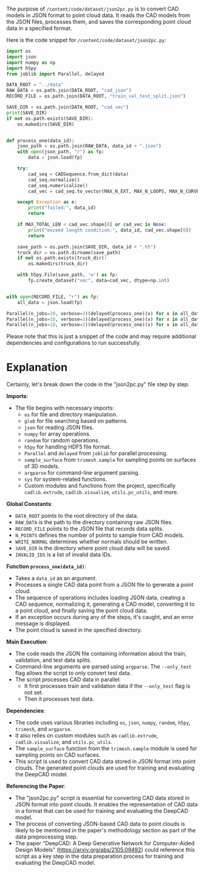 The purpose of `/content/code/dataset/json2pc.py` is to convert CAD models in JSON format to point cloud data. It reads the CAD models from the JSON files, processes them, and saves the corresponding point cloud data in a specified format.

Here is the code snippet for `/content/code/dataset/json2pc.py`:

```python
import os
import json
import numpy as np
import h5py
from joblib import Parallel, delayed

DATA_ROOT = "../data"
RAW_DATA = os.path.join(DATA_ROOT, "cad_json")
RECORD_FILE = os.path.join(DATA_ROOT, "train_val_test_split.json")

SAVE_DIR = os.path.join(DATA_ROOT, "cad_vec")
print(SAVE_DIR)
if not os.path.exists(SAVE_DIR):
    os.makedirs(SAVE_DIR)


def process_one(data_id):
    json_path = os.path.join(RAW_DATA, data_id + ".json")
    with open(json_path, "r") as fp:
        data = json.load(fp)

    try:
        cad_seq = CADSequence.from_dict(data)
        cad_seq.normalize()
        cad_seq.numericalize()
        cad_vec = cad_seq.to_vector(MAX_N_EXT, MAX_N_LOOPS, MAX_N_CURVES, MAX_TOTAL_LEN, pad=False)

    except Exception as e:
        print("failed:", data_id)
        return

    if MAX_TOTAL_LEN < cad_vec.shape[0] or cad_vec is None:
        print("exceed length condition:", data_id, cad_vec.shape[0])
        return

    save_path = os.path.join(SAVE_DIR, data_id + ".h5")
    truck_dir = os.path.dirname(save_path)
    if not os.path.exists(truck_dir):
        os.makedirs(truck_dir)

    with h5py.File(save_path, 'w') as fp:
        fp.create_dataset("vec", data=cad_vec, dtype=np.int)


with open(RECORD_FILE, "r") as fp:
    all_data = json.load(fp)

Parallel(n_jobs=10, verbose=2)(delayed(process_one)(x) for x in all_data["train"])
Parallel(n_jobs=10, verbose=2)(delayed(process_one)(x) for x in all_data["validation"])
Parallel(n_jobs=10, verbose=2)(delayed(process_one)(x) for x in all_data["test"])
```

Please note that this is just a snippet of the code and may require additional dependencies and configurations to run successfully.

# Explanation
Certainly, let's break down the code in the "json2pc.py" file step by step:

**Imports**:
- The file begins with necessary imports:
  - `os` for file and directory manipulation.
  - `glob` for file searching based on patterns.
  - `json` for reading JSON files.
  - `numpy` for array operations.
  - `random` for random operations.
  - `h5py` for handling HDF5 file format.
  - `Parallel` and `delayed` from `joblib` for parallel processing.
  - `sample_surface` from `trimesh.sample` for sampling points on surfaces of 3D models.
  - `argparse` for command-line argument parsing.
  - `sys` for system-related functions.
  - Custom modules and functions from the project, specifically `cadlib.extrude`, `cadlib.visualize`, `utils.pc_utils`, and more.

**Global Constants**:
- `DATA_ROOT` points to the root directory of the data.
- `RAW_DATA` is the path to the directory containing raw JSON files.
- `RECORD_FILE` points to the JSON file that records data splits.
- `N_POINTS` defines the number of points to sample from CAD models.
- `WRITE_NORMAL` determines whether normals should be written.
- `SAVE_DIR` is the directory where point cloud data will be saved.
- `INVALID_IDS` is a list of invalid data IDs.

**Function `process_one(data_id)`**:
- Takes a `data_id` as an argument.
- Processes a single CAD data point from a JSON file to generate a point cloud.
- The sequence of operations includes loading JSON data, creating a CAD sequence, normalizing it, generating a CAD model, converting it to a point cloud, and finally saving the point cloud data.
- If an exception occurs during any of the steps, it's caught, and an error message is displayed.
- The point cloud is saved in the specified directory.

**Main Execution**:
- The code reads the JSON file containing information about the train, validation, and test data splits.
- Command-line arguments are parsed using `argparse`. The `--only_test` flag allows the script to only convert test data.
- The script processes CAD data in parallel:
  - It first processes train and validation data if the `--only_test` flag is not set.
  - Then it processes test data.

**Dependencies**:
- The code uses various libraries including `os`, `json`, `numpy`, `random`, `h5py`, `trimesh`, and `argparse`.
- It also relies on custom modules such as `cadlib.extrude`, `cadlib.visualize`, and `utils.pc_utils`.
- The `sample_surface` function from the `trimesh.sample` module is used for sampling points on CAD surfaces.
- This script is used to convert CAD data stored in JSON format into point clouds. The generated point clouds are used for training and evaluating the DeepCAD model.

**Referencing the Paper**:
- The "json2pc.py" script is essential for converting CAD data stored in JSON format into point clouds. It enables the representation of CAD data in a format that can be used for training and evaluating the DeepCAD model.
- The process of converting JSON-based CAD data to point clouds is likely to be mentioned in the paper's methodology section as part of the data preprocessing step.
- The paper "DeepCAD: A Deep Generative Network for Computer-Aided Design Models" (https://arxiv.org/abs/2105.09492) could reference this script as a key step in the data preparation process for training and evaluating the DeepCAD model.

